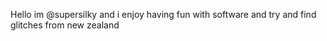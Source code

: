 Hello im @supersilky and i enjoy having fun with software and try and find glitches
from new zealand 
